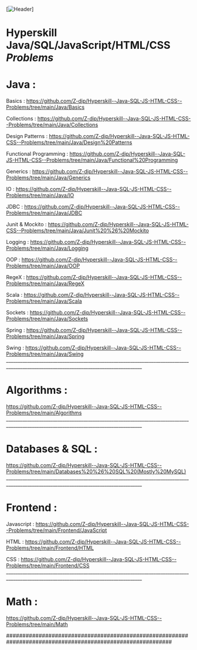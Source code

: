 [![Header](https://robodk.com/blog/wp-content/uploads/2018/05/Programming-Language-PNG-Download-Image.png "Header")]
# Hyperskill Java/SQL/JavaScript/HTML/CSS *Problems*
# Java  :


  Basics :
      https://github.com/Z-dip/Hyperskill--Java-SQL-JS-HTML-CSS--Problems/tree/main/Java/Basics

  Collections :
      https://github.com/Z-dip/Hyperskill--Java-SQL-JS-HTML-CSS--Problems/tree/main/Java/Collections
      
  Design Patterns :
      https://github.com/Z-dip/Hyperskill--Java-SQL-JS-HTML-CSS--Problems/tree/main/Java/Design%20Patterns
      
  Functional Programming :
      https://github.com/Z-dip/Hyperskill--Java-SQL-JS-HTML-CSS--Problems/tree/main/Java/Functional%20Programming
      
  Generics :
      https://github.com/Z-dip/Hyperskill--Java-SQL-JS-HTML-CSS--Problems/tree/main/Java/Generics
      
  IO :
      https://github.com/Z-dip/Hyperskill--Java-SQL-JS-HTML-CSS--Problems/tree/main/Java/IO
      
  JDBC :
      https://github.com/Z-dip/Hyperskill--Java-SQL-JS-HTML-CSS--Problems/tree/main/Java/JDBC
      
  Junit & Mockito :
      https://github.com/Z-dip/Hyperskill--Java-SQL-JS-HTML-CSS--Problems/tree/main/Java/Junit%20%26%20Mockito
      
  Logging :
      https://github.com/Z-dip/Hyperskill--Java-SQL-JS-HTML-CSS--Problems/tree/main/Java/Logging
      
  OOP :
      https://github.com/Z-dip/Hyperskill--Java-SQL-JS-HTML-CSS--Problems/tree/main/Java/OOP
      
  RegeX :
      https://github.com/Z-dip/Hyperskill--Java-SQL-JS-HTML-CSS--Problems/tree/main/Java/RegeX
      
  Scala :
      https://github.com/Z-dip/Hyperskill--Java-SQL-JS-HTML-CSS--Problems/tree/main/Java/Scala
      
  Sockets :
      https://github.com/Z-dip/Hyperskill--Java-SQL-JS-HTML-CSS--Problems/tree/main/Java/Sockets
      
  Spring :
      https://github.com/Z-dip/Hyperskill--Java-SQL-JS-HTML-CSS--Problems/tree/main/Java/Spring
      
  Swing :
      https://github.com/Z-dip/Hyperskill--Java-SQL-JS-HTML-CSS--Problems/tree/main/Java/Swing
      ________________________________________________________________________________________________________________________________________    
      
# Algorithms :

  https://github.com/Z-dip/Hyperskill--Java-SQL-JS-HTML-CSS--Problems/tree/main/Algorithms
      ________________________________________________________________________________________________________________________________________ 
      
# Databases & SQL :

  https://github.com/Z-dip/Hyperskill--Java-SQL-JS-HTML-CSS--Problems/tree/main/Databases%20%26%20SQL%20(Mostly%20MySQL)
      ________________________________________________________________________________________________________________________________________
      
# Frontend :

  Javascript :
      https://github.com/Z-dip/Hyperskill--Java-SQL-JS-HTML-CSS--Problems/tree/main/Frontend/JavaScript
  
  HTML :
      https://github.com/Z-dip/Hyperskill--Java-SQL-JS-HTML-CSS--Problems/tree/main/Frontend/HTML
      
  CSS :
      https://github.com/Z-dip/Hyperskill--Java-SQL-JS-HTML-CSS--Problems/tree/main/Frontend/CSS
      ________________________________________________________________________________________________________________________________________
      
# Math :

https://github.com/Z-dip/Hyperskill--Java-SQL-JS-HTML-CSS--Problems/tree/main/Math

###########################################################################################################                                                                                         
